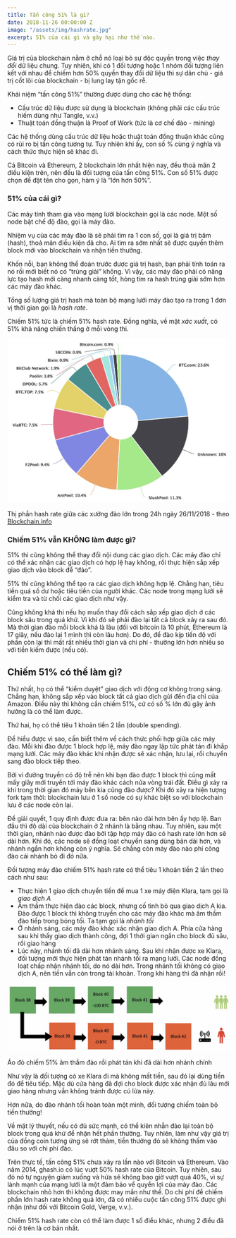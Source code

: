 ```yaml
---
title: Tấn công 51% là gì?
date: 2018-11-26 00:00:00 Z
image: "/assets/img/hashrate.jpg"
excerpt: 51% của cái gì và gây hại như thế nào.
---
```


Giá trị của blockchain nằm ở chỗ nó loại bỏ sự độc quyền trong việc _thay đổi_ dữ liệu chung. Tuy nhiên, khi có 1 đối tượng hoặc 1 nhóm đối tượng liên kết với nhau để chiếm hơn 50% quyền thay đổi dữ liệu thì sự dân chủ - giá trị cốt lõi của blockchain - bị lung lay tận gốc rễ.

Khái niệm “tấn công 51%” thường được dùng cho các hệ thống:
- Cấu trúc dữ liệu được sử dụng là blockchain (không phải các cấu trúc hiếm dùng như Tangle, v.v.)
- Thuật toán đồng thuận là Proof of Work (tức là cơ chế đào - mining)

Các hệ thống dùng cấu trúc dữ liệu hoặc thuật toán đồng thuận khác cũng có rủi ro bị tấn công tương tự. Tuy nhiên khi ấy, con số % cùng ý nghĩa và cách thức thực hiện sẽ khác đi.

Cả Bitcoin và Ethereum, 2 blockchain lớn nhất hiện nay, đều thoả mãn 2 điều kiện trên, nên đều là đối tượng của tấn công 51%. Con số 51% được chọn để đặt tên cho gọn, hàm ý là “lớn hơn 50%”.

### 51% của cái gì?

Các máy tính tham gia vào mạng lưới blockchain gọi là các node. Một số node bật chế độ đào, gọi là máy đào.

Nhiệm vụ của các máy đào là sẽ phải tìm ra 1 con số, gọi là giá trị băm (hash), thoả mãn điều kiện đã cho. Ai tìm ra sớm nhất sẽ được quyền thêm block mới vào blockchain và nhận tiền thưởng.

Khốn nỗi, bạn không thể đoán trước được giá trị hash, bạn phải tính toán ra nó rồi mới biết nó có “trúng giải” không. Vì vậy, các máy đào phải có năng lực tạo hash mới càng nhanh càng tốt, hòng tìm ra hash trúng giải sớm hơn các máy đào khác.

Tổng số lượng giá trị hash mà toàn bộ mạng lưới máy đào tạo ra trong 1 đơn vị thời gian gọi là _hash rate_.

Chiếm 51% tức là chiếm 51% hash rate. Đồng nghĩa, về mặt _xác xuất_, có 51% khả năng chiến thắng ở mỗi vòng thi.

<div class="media">
  <img src="/assets/img/hashrate.jpg">
  <p class="caption">Thị phần hash rate giữa các xưởng đào lớn trong 24h ngày 26/11/2018 - theo <a href="https://www.blockchain.com/en/pools" target="_blank">Blockchain.info</a></p>
</div>

### Chiếm 51% vẫn KHÔNG làm được gì?

51% thì cũng không thể thay đổi nội dung các giao dịch. Các máy đào chỉ có thể xác nhận các giao dịch có hợp lệ hay không, rồi thực hiện sắp xếp giao dịch vào block để “đào”.

51% thì cũng không thể tạo ra các giao dịch không hợp lệ. Chẳng hạn, tiêu tiền quá số dư hoặc tiêu tiền của người khác. Các node trong mạng lưới sẽ kiểm tra và từ chối các giao dịch như vậy.

Cũng không khả thi nếu họ muốn thay đổi cách sắp xếp giao dịch ở các block sâu trong quá khứ. Vì khi đó sẽ phải đào lại tất cả block xảy ra sau đó. Mà thời gian đào mỗi block khá là lâu (đối với bitcoin là 10 phút, Ethereum là 17 giây, nếu đào lại 1 mình thì còn lâu hơn). Do đó, để đào kịp tiến độ với phần còn lại thì mất rất nhiều thời gian và chi phí - thường lớn hơn nhiều so với tiền kiếm được (nếu có).

## Chiếm 51% có thể làm gì?

Thứ nhất, họ có thể “kiểm duyệt” giao dịch với động cơ không trong sáng. Chẳng hạn, không sắp xếp vào block tất cả giao dịch gửi đến địa chỉ của Amazon. Điều này thì không cần chiếm 51%, cứ có số % lớn đủ gây ảnh hưởng là có thể làm được.

Thứ hai, họ có thể tiêu 1 khoản tiền 2 lần (double spending).

Để hiểu được vì sao, cần biết thêm về cách thức phối hợp giữa các máy đào. Mỗi khi đào được 1 block hợp lệ, máy đào ngay lập tức phát tán đi khắp mạng lưới. Các máy đào khác khi nhận được sẽ xác nhận, lưu lại, rồi chuyển sang đào block tiếp theo.

Bởi vì đường truyền có độ trễ nên khi bạn đào được 1 block thì cũng mất mấy giây mới truyền tới máy đào khác cách nửa vòng trái đất. Điều gì xảy ra khi trong thời gian đó máy bên kia cũng đào được? Khi đó xảy ra hiện tượng fork tạm thời: blockchain lưu ở 1 số node có sự khác biệt so với blockchain lưu ở các node còn lại.

Để giải quyết, 1 quy định được đưa ra: bên nào dài hơn bên ấy hợp lệ. Ban đầu thì độ dài của blockchain ở 2 nhánh là bằng nhau. Tuy nhiên, sau một thời gian, nhánh nào được đào bởi tập hợp máy đào có hash rate lớn hơn sẽ dài hơn. Khi đó, các node sẽ đồng loạt chuyển sang dùng bản dài hơn, và nhánh ngắn hơn không còn ý nghĩa. Sẽ chẳng còn máy đào nào phí công đào cái nhánh bỏ đi đó nữa.

Đối tượng máy đào chiếm 51% hash rate có thể tiêu 1 khoản tiền 2 lần theo cách như sau:

- Thực hiện 1 giao dịch chuyển tiền để mua 1 xe máy điện Klara, tạm gọi là _giao dịch A_
- Âm thầm thực hiện đào các block, nhưng cố tình bỏ qua giao dịch A kia. Đào được 1 block thì không truyền cho các máy đào khác mà âm thầm đào tiếp trong bóng tối. Ta tạm gọi là _nhánh tối_
- Ở nhánh sáng, các máy đào khác xác nhận giao dịch A. Phía cửa hàng sau khi thấy giao dịch thành công, đợi 1 thời gian ngắn cho block đủ sâu, rồi giao hàng
- Lúc này, nhánh tối đã dài hơn nhánh sáng. Sau khi nhận được xe Klara, đối tượng mới thực hiện phát tán nhánh tối ra mạng lưới. Các node đồng loạt chấp nhận nhánh tối, do nó dài hơn. Trong nhánh tối không có giao dịch A, nên tiền vẫn còn trong tài khoản. Trong khi hàng thì đã nhận rồi!

<div class="media">
  <img src="/assets/img/attack51.jpg">
  <p class="caption">Áo đỏ chiếm 51% âm thầm đào rồi phát tán khi đã dài hơn nhánh chính</p>
</div>

Như vậy là đối tượng có xe Klara đi mà không mất tiền, sau đó lại dùng tiền đó để tiêu tiếp. Mặc dù cửa hàng đã đợi cho block được xác nhận đủ lâu mới giao hàng nhưng vẫn không tránh được cú lừa này.

Hơn nữa, do đào nhánh tối hoàn toàn một mình, đối tượng chiếm toàn bộ tiền thưởng!

Về mặt lý thuyết, nếu có đủ sức mạnh, có thể kiên nhẫn đào lại toàn bộ block trong quá khứ để nhận hết phần thưởng. Tuy nhiên, làm như vậy giá trị của đồng coin tương ứng sẽ rớt thảm, tiền thưởng đó sẽ không thấm vào đâu so với chi phí đào.

Trên thực tế, tấn công 51% chưa xảy ra lần nào với Bitcoin và Ethereum. Vào năm 2014, ghash.io có lúc vượt 50% hash rate của Bitcoin. Tuy nhiên, sau đó nó tự nguyện giảm xuống và hứa sẽ không bao giờ vượt quá 40%, vì sự lành mạnh của mạng lưới là một đảm bảo về quyền lợi của máy đào. Các blockchain nhỏ hơn thì không được may mắn như thế. Do chi phí để chiếm phần lớn hash rate không quá lớn, đã có nhiều cuộc tấn công 51% được ghi nhận (như đối với Bitcoin Gold, Verge, v.v.).

Chiếm 51% hash rate còn có thể làm được 1 số điều khác, nhưng 2 điều đã nói ở trên là cơ bản nhất.